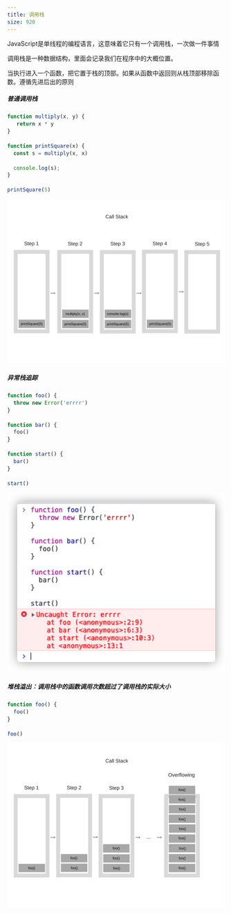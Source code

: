```yaml
---
title: 调用栈
size: 920
---
```

JavaScript是单线程的编程语言，这意味着它只有一个调用栈，一次做一件事情

调用栈是一种数据结构，里面会记录我们在程序中的大概位置。

当执行进入一个函数，把它置于栈的顶部。如果从函数中返回则从栈顶部移除函数。遵循先进后出的原则

##### 普通调用栈

```javascript
function multiply(x, y) {
   return x * y
}

function printSquare(x) {
  const s = multiply(x, x)

  console.log(s);
}

printSquare(5)
```

![](../../public/js/callstack.webp)

##### 异常栈追踪

```javascript
function foo() {
  throw new Error('errrr')
}

function bar() {
  foo()
}

function start() {
  bar()
}

start()
```

![](../../public/js/callstack-error.png)

##### 堆栈溢出：调用栈中的函数调用次数超过了调用栈的实际大小

```js
function foo() {
  foo()
}

foo()
```

![](../../public/js/callstack-overflowing.webp)
